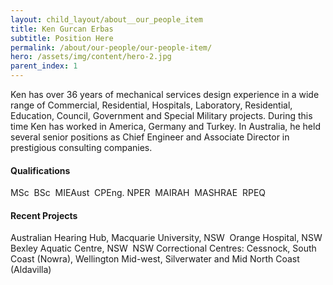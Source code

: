 ```yaml
---
layout: child_layout/about__our_people_item
title: Ken Gurcan Erbas
subtitle: Position Here
permalink: /about/our-people/our-people-item/
hero: /assets/img/content/hero-2.jpg
parent_index: 1
---
```


Ken has over 36 years of mechanical services design experience in a wide range of Commercial, Residential, Hospitals, Laboratory, Residential, Education, Council, Government and Special Military projects. During this time Ken has worked in America, Germany and Turkey. In Australia, he held several senior positions as Chief Engineer and Associate Director in prestigious consulting companies.

#### Qualifications

MSc 
BSc 
MIEAust 
CPEng. NPER 
MAIRAH 
MASHRAE 
RPEQ

#### Recent Projects

Australian Hearing Hub, Macquarie University, NSW 
Orange Hospital, NSW Bexley Aquatic Centre, NSW 
NSW Correctional Centres: Cessnock, South Coast (Nowra), Wellington
Mid-west, Silverwater and Mid North Coast (Aldavilla)